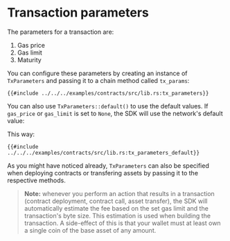 # Transaction parameters

<!-- This section should explain what the tx params are and how to configure them -->
<!-- tx_params:example:start -->
The parameters for a transaction are:

1. Gas price
2. Gas limit
3. Maturity

You can configure these parameters by creating an instance of `TxParameters` and passing it to a chain method called `tx_params`:
<!-- tx_params:example:end-->

```rust,ignore
{{#include ../../../examples/contracts/src/lib.rs:tx_parameters}}
```

<!-- This section should explain how to use the defauly tx params -->
<!-- tx_params_default:example:start -->
You can also use `TxParameters::default()` to use the default values. If `gas_price` or `gas_limit` is set to `None`, the SDK will use the network's default value:
<!-- tx_params_default:example:end -->

This way:

```rust,ignore
{{#include ../../../examples/contracts/src/lib.rs:tx_parameters_default}}
```

As you might have noticed already, `TxParameters` can also be specified when deploying contracts or transfering assets by passing it to the respective methods.

> **Note:** whenever you perform an action that results in a transaction (contract deployment, contract call, asset transfer), the SDK will automatically estimate the fee based on the set gas limit and the transaction's byte size. This estimation is used when building the transaction. A side-effect of this is that your wallet must at least own a single coin of the base asset of any amount.
